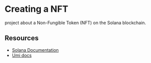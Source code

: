 # Creating a NFT

project about a Non-Fungible Token (NFT) on the Solana blockchain.

## Resources

- [Solana Documentation](https://solana.com/docs)
- [Umi docs](https://developers.metaplex.com/umi/getting-started)
